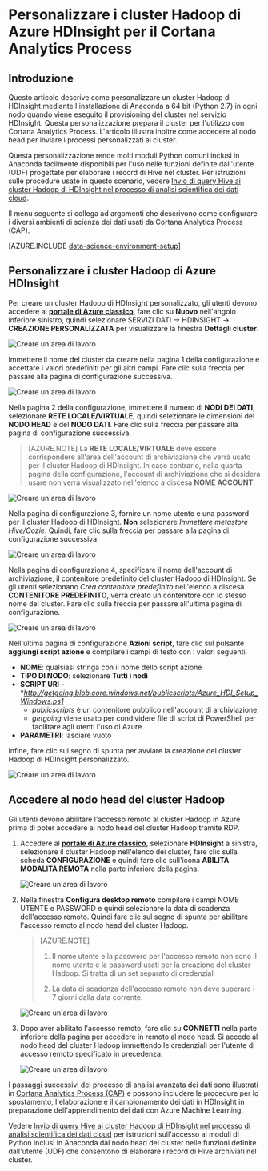 <properties 
	pageTitle="Personalizzare i cluster Hadoop per il Cortana Analytics Process | Microsoft Azure" 
	description="Moduli di Python più diffusi resi disponibili nei cluster personalizzati Hadoop di Azure HDInsight."
	services="machine-learning" 
	documentationCenter="" 
	authors="hangzh-msft" 
	manager="paulettm" 
	editor="cgronlun"  />

<tags 
	ms.service="machine-learning" 
	ms.workload="data-services" 
	ms.tgt_pltfrm="na" 
	ms.devlang="na" 
	ms.topic="article" 
	ms.date="02/08/2016" 
	ms.author="hangzh;bradsev" />

# Personalizzare i cluster Hadoop di Azure HDInsight per il Cortana Analytics Process 

## Introduzione

Questo articolo descrive come personalizzare un cluster Hadoop di HDInsight mediante l'installazione di Anaconda a 64 bit (Python 2.7) in ogni nodo quando viene eseguito il provisioning del cluster nel servizio HDInsight. Questa personalizzazione prepara il cluster per l'utilizzo con Cortana Analytics Process. L'articolo illustra inoltre come accedere al nodo head per inviare i processi personalizzati al cluster.

Questa personalizzazione rende molti moduli Python comuni inclusi in Anaconda facilmente disponibili per l'uso nelle funzioni definite dall'utente (UDF) progettate per elaborare i record di Hive nel cluster. Per istruzioni sulle procedure usate in questo scenario, vedere [Invio di query Hive ai cluster Hadoop di HDInsight nel processo di analisi scientifica dei dati cloud](machine-learning-data-science-hive-queries.md).

Il menu seguente si collega ad argomenti che descrivono come configurare i diversi ambienti di scienza dei dati usati da Cortana Analytics Process (CAP).

[AZURE.INCLUDE [data-science-environment-setup](../../includes/cap-setup-environments.md)]


## <a name="customize"></a>Personalizzare i cluster Hadoop di Azure HDInsight

Per creare un cluster Hadoop di HDInsight personalizzato, gli utenti devono accedere al [**portale di Azure classico**](https://manage.windowsazure.com/), fare clic su **Nuovo** nell'angolo inferiore sinistro, quindi selezionare SERVIZI DATI -> HDINSIGHT -> **CREAZIONE PERSONALIZZATA** per visualizzare la finestra **Dettagli cluster**.

![Creare un'area di lavoro][1]

Immettere il nome del cluster da creare nella pagina 1 della configurazione e accettare i valori predefiniti per gli altri campi. Fare clic sulla freccia per passare alla pagina di configurazione successiva.

![Creare un'area di lavoro][2]

Nella pagina 2 della configurazione, immettere il numero di **NODI DEI DATI**, selezionare **RETE LOCALE/VIRTUALE**, quindi selezionare le dimensioni del **NODO HEAD** e del **NODO DATI**. Fare clic sulla freccia per passare alla pagina di configurazione successiva.

>[AZURE.NOTE] La **RETE LOCALE/VIRTUALE** deve essere corrispondere all'area dell'account di archiviazione che verrà usato per il cluster Hadoop di HDInsight. In caso contrario, nella quarta pagina della configurazione, l'account di archiviazione che si desidera usare non verrà visualizzato nell'elenco a discesa **NOME ACCOUNT**.

![Creare un'area di lavoro][3]

Nella pagina di configurazione 3, fornire un nome utente e una password per il cluster Hadoop di HDInsight. **Non** selezionare _Immettere metastore Hive/Oozie_. Quindi, fare clic sulla freccia per passare alla pagina di configurazione successiva.

![Creare un'area di lavoro][4]

Nella pagina di configurazione 4, specificare il nome dell'account di archiviazione, il contenitore predefinito del cluster Hadoop di HDInsight. Se gli utenti selezionano _Crea contenitore predefinito_ nell'elenco a discesa **CONTENITORE PREDEFINITO**, verrà creato un contenitore con lo stesso nome del cluster. Fare clic sulla freccia per passare all'ultima pagina di configurazione.

![Creare un'area di lavoro][5]

Nell'ultima pagina di configurazione **Azioni script**, fare clic sul pulsante **aggiungi script azione** e compilare i campi di testo con i valori seguenti.
 
* **NOME**: qualsiasi stringa con il nome dello script azione 
* **TIPO DI NODO**: selezionare **Tutti i nodi** 
* **SCRIPT URI** - **http://getgoing.blob.core.windows.net/publicscripts/Azure_HDI_Setup_Windows.ps1*
	* *publicscripts* è un contenitore pubblico nell'account di archiviazione 
	* *getgoing* viene usato per condividere file di script di PowerShell per facilitare agli utenti l'uso di Azure 
* **PARAMETRI**: lasciare vuoto

Infine, fare clic sul segno di spunta per avviare la creazione del cluster Hadoop di HDInsight personalizzato.

![Creare un'area di lavoro][6]

## <a name="headnode"></a> Accedere al nodo head del cluster Hadoop

Gli utenti devono abilitare l'accesso remoto al cluster Hadoop in Azure prima di poter accedere al nodo head del cluster Hadoop tramite RDP.

1. Accedere al [**portale di Azure classico**](https://manage.windowsazure.com/), selezionare **HDInsight** a sinistra, selezionare il cluster Hadoop nell'elenco dei cluster, fare clic sulla scheda **CONFIGURAZIONE** e quindi fare clic sull'icona **ABILITA MODALITÀ REMOTA** nella parte inferiore della pagina.
	
	![Creare un'area di lavoro][7]

2. Nella finestra **Configura desktop remoto** compilare i campi NOME UTENTE e PASSWORD e quindi selezionare la data di scadenza dell'accesso remoto. Quindi fare clic sul segno di spunta per abilitare l'accesso remoto al nodo head del cluster Hadoop.
	
	>[AZURE.NOTE] 
	>
	>1. Il nome utente e la password per l'accesso remoto non sono il nome utente e la password usati per la creazione del cluster Hadoop. Si tratta di un set separato di credenziali
	>
	>2. La data di scadenza dell'accesso remoto non deve superare i 7 giorni dalla data corrente.

	![Creare un'area di lavoro][8]

3. Dopo aver abilitato l'accesso remoto, fare clic su **CONNETTI** nella parte inferiore della pagina per accedere in remoto al nodo head. Si accede al nodo head del cluster Hadoop immettendo le credenziali per l'utente di accesso remoto specificato in precedenza.

	 ![Creare un'area di lavoro][9]

I passaggi successivi del processo di analisi avanzata dei dati sono illustrati in [Cortana Analytics Process (CAP)](https://azure.microsoft.com/documentation/learning-paths/cortana-analytics-process/) e possono includere le procedure per lo spostamento, l'elaborazione e il campionamento dei dati in HDInsight in preparazione dell'apprendimento dei dati con Azure Machine Learning.

Vedere [Invio di query Hive ai cluster Hadoop di HDInsight nel processo di analisi scientifica dei dati cloud](machine-learning-data-science-process-hive-tables.md) per istruzioni sull'accesso ai moduli di Python inclusi in Anaconda dal nodo head del cluster nelle funzioni definite dall'utente (UDF) che consentono di elaborare i record di Hive archiviati nel cluster.

[1]: ./media/machine-learning-data-science-customize-hadoop-cluster/customize-cluster-img1.png
[2]: ./media/machine-learning-data-science-customize-hadoop-cluster/customize-cluster-img2.png
[3]: ./media/machine-learning-data-science-customize-hadoop-cluster/customize-cluster-img3.png
[4]: ./media/machine-learning-data-science-customize-hadoop-cluster/customize-cluster-img4.png
[5]: ./media/machine-learning-data-science-customize-hadoop-cluster/customize-cluster-img5.png
[6]: ./media/machine-learning-data-science-customize-hadoop-cluster/script-actions.png
[7]: ./media/machine-learning-data-science-customize-hadoop-cluster/enable-remote-access-1.png
[8]: ./media/machine-learning-data-science-customize-hadoop-cluster/enable-remote-access-2.png
[9]: ./media/machine-learning-data-science-customize-hadoop-cluster/enable-remote-access-3.png

 

<!---HONumber=AcomDC_0406_2016-->